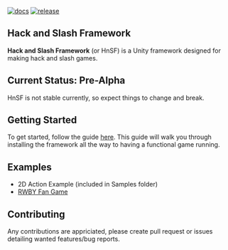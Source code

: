 [![docs](https://github.com/christides11/hack-n-slash-framework/workflows/Documentation/badge.svg)](https://christides11.github.io/hack-and-slash-framework/)
[![release](https://img.shields.io/github/release/christides11/hack-n-slash-framework.svg)](https://github.com/christides11/hack-and-slash-framework/releases)

## Hack and Slash Framework

**Hack and Slash Framework** (or HnSF) is a Unity framework designed for making hack and slash games.

## Current Status: Pre-Alpha
HnSF is not stable currently, so expect things to change and break.

## Getting Started

To get started, follow the guide [here](https://christides11.github.io/hack-and-slash-framework/guides/index.html). 
This guide will walk you through installing the framework all the way to having a functional game running.

## Examples

* 2D Action Example (included in Samples folder)
* [RWBY Fan Game](https://github.com/christides11/rwby)

## Contributing

Any contributions are appriciated, please create pull request or issues detailing wanted features/bug reports.

